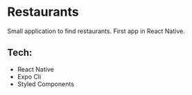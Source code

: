 # Restaurants

Small application to find restaurants. First app in React Native.

## Tech:

- React Native
- Expo Cli
- Styled Components
